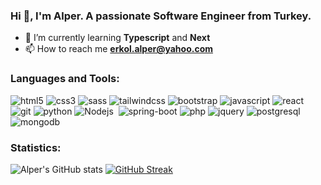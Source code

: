 ### Hi 👋, I'm Alper. A passionate Software Engineer from Turkey. 


- 🌱 I’m currently learning **Typescript** and **Next**
- 📫 How to reach me **erkol.alper@yahoo.com**

### Languages and Tools:

<div>
  
  <img alt="html5" src="https://img.shields.io/badge/HTML5-E34F26?style=for-the-badge&logo=html5&logoColor=white" />
  <img alt="css3" src="https://img.shields.io/badge/CSS3-1572B6?style=for-the-badge&logo=css3&logoColor=white" />
  <img alt="sass" src="https://img.shields.io/badge/Sass-CC6699?style=for-the-badge&logo=sass&logoColor=white" />
  <img alt="tailwindcss" src="https://img.shields.io/badge/Tailwind_CSS-38B2AC?style=for-the-badge&logo=tailwind-css&logoColor=white" />
  <img alt="bootstrap" src="https://img.shields.io/badge/Bootstrap-563D7C?style=for-the-badge&logo=bootstrap&logoColor=white" />
  <img alt="javascript" src="https://img.shields.io/badge/JavaScript-323330?style=for-the-badge&logo=javascript&logoColor=F7DF1E" />
  <img alt="react" src="https://img.shields.io/badge/React-20232A?style=for-the-badge&logo=react&logoColor=61DAFB" />
  <img alt="git" src="https://img.shields.io/badge/GitHub-100000?style=for-the-badge&logo=github&logoColor=white" />
  <img alt="python" src="https://img.shields.io/badge/Python-FFD43B?style=for-the-badge&logo=python&logoColor=darkgreen" />	
  <img alt="Nodejs" src="https://img.shields.io/badge/Node.js-339933?style=for-the-badge&logo=nodedotjs&logoColor=white" />
  <img alt "java" src="https://img.shields.io/badge/Java-ED8B00?style=for-the-badge&logo=java&logoColor=white" />
  <img alt="spring-boot" src="https://img.shields.io/badge/Spring_Boot-F2F4F9?style=for-the-badge&logo=spring-boot" />
  <img alt="php" src="https://img.shields.io/badge/PHP-777BB4?style=for-the-badge&logo=php&logoColor=white" />
  <img alt="jquery" src="https://img.shields.io/badge/jQuery-0769AD?style=for-the-badge&logo=jquery&logoColor=white" />
  <img alt="postgresql" src="https://img.shields.io/badge/PostgreSQL-316192?style=for-the-badge&logo=postgresql&logoColor=white" />
  <img alt="mongodb" src="https://img.shields.io/badge/MongoDB-4EA94B?style=for-the-badge&logo=mongodb&logoColor=white" />

</div>

### Statistics:

![Alper's GitHub stats](https://github-readme-stats.vercel.app/api?username=AlperErkol&show_icons=true&theme=radical)
[![GitHub Streak](https://github-readme-streak-stats.herokuapp.com?user=alperkol1&theme=dark&hide_border=true)](https://git.io/streak-stats)

